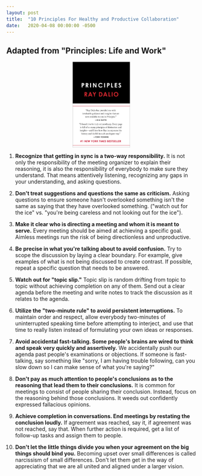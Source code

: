 ```yaml
---
layout: post
title:  "10 Principles For Healthy and Productive Collaboration"
date:   2020-04-08 00:00:00 -0500
---
```


## Adapted from "Principles: Life and Work"

<img src="/assets/posts/principles_1.jpg" style="width:30%;display:block;margin-left:auto;margin-right:auto;" />

1. **Recognize that getting in sync is a two-way responsibility.** It is not only the responsibility of the meeting organizer to explain their reasoning, it is also the responsibility of everybody to make sure they understand. That means attentively listening, recognizing any gaps in your understanding, and asking questions.

<!--more-->

2. **Don't treat suggestions and questions the same as criticism.** Asking questions to ensure someone hasn't overlooked something isn't the same as saying that they have overlooked something. ("watch out for the ice" vs. "you're being careless and not looking out for the ice").

3. **Make it clear who is directing a meeting and whom it is meant to serve.** Every meeting should be aimed at achieving a specific goal. Aimless meetings run the risk of being directionless and unproductive.

4. **Be precise in what you're talking about to avoid confusion.** Try to scope the discussion by laying a clear boundary. For example, give examples of what is not being discussed to create contrast. If possible, repeat a specific question that needs to be answered.

5. **Watch out for "topic slip."** Topic slip is random drifting from topic to topic without achieving completion on any of them. Send out a clear agenda before the meeting and write notes to track the discussion as it relates to the agenda.

6. **Utilize the "two-minute rule" to avoid persistent interruptions.** To maintain order and respect, allow everybody two-minutes of uninterrupted speaking time before attempting to interject, and use that time to really listen instead of formulating your own ideas or responses. 

7. **Avoid accidental fast-talking. Some people's brains are wired to think and speak very quickly and assertively.** We accidentally push our agenda past people's examinations or objections. If someone is fast-talking, say something like "sorry, I am having trouble following, can you slow down so I can make sense of what you're saying?"

8. **Don't pay as much attention to people's conclusions as to the reasoning that lead them to their conclusions.** It is common for meetings to consist of people sharing their conclusion. Instead, focus on the reasoning behind those conclusions. It weeds out confidently expressed fallacious opinions.

9. **Achieve completion in conversations. End meetings by restating the conclusion loudly.** If agreement was reached, say it, if agreement was not reached, say that. When further action is required, get a list of follow-up tasks and assign them to people.

10. **Don't let the little things divide you when your agreement on the big things should bind you.** Becoming upset over small differences is called narcissism of small differences. Don't let them get in the way of appreciating that we are all united and aligned under a larger vision. 